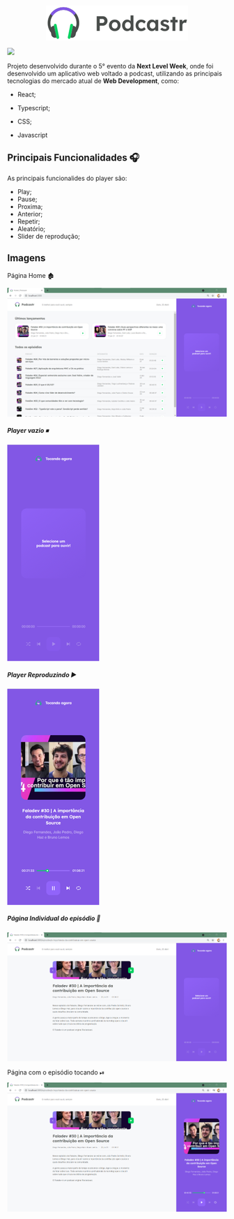 <p align = "center">
  <img src="https://github.com/eipedrov/podcastrnext/blob/master/public/logo.svg" />
</p>

  <p aling = "center">
  <img src="https://fhugoduarte.github.io/portfolio/images/rocketseat.png" />
  </p>


Projeto desenvolvido durante o 5° evento da **Next Level Week**, onde foi desenvolvido um aplicativo web voltado a podcast, utilizando as principais tecnologias do mercado atual de **Web Development**, como:

* React;

* Typescript;

* CSS;

* Javascript

  

## Principais Funcionalidades 🎧

As principais funcionalides do player são:

- Play;
- Pause;
- Proxima;
- Anterior;
- Repetir;
- Aleatório;
- Slider de reprodução;

## Imagens

Página Home 🏚

![](https://github.com/eipedrov/podcastrnext/blob/master/Banco%20de%20Imagens/Home.png)

##### Player vazio ⏹

<img src="https://github.com/eipedrov/podcastrnext/blob/master/Banco%20de%20Imagens/player.png" style="zoom: 50%;" />

##### Player Reproduzindo ▶

<img src="https://github.com/eipedrov/podcastrnext/blob/master/Banco%20de%20Imagens/player_at.png" style="zoom:50%;" />

##### Página Individual do episódio 📖

![](https://github.com/eipedrov/podcastrnext/blob/master/Banco%20de%20Imagens/DescricaoEp.png)

Página com o episódio tocando ⏯

 ![](https://github.com/eipedrov/podcastrnext/blob/master/Banco%20de%20Imagens/PaginaEP.png)
